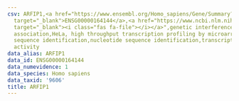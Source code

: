 ```yaml
---
csv: ARFIP1,<a href="https://www.ensembl.org/Homo_sapiens/Gene/Summary?db=core;g=ENSG00000164144"
  target="_blank">ENSG00000164144</a>,<a href="https://www.ncbi.nlm.nih.gov/pubmed/17216044"
  target="_blank"><i class="fas fa-file"></i></a>",genetic interference,functional
  association,HeLa, high throughput transcription profiling by microarray,nucleotide
  sequence identification,nucleotide sequence identification,transcriptional regulation,down-regulates
  activity
data_alias: ARFIP1
data_id: ENSG00000164144
data_numevidence: 1
data_species: Homo sapiens
data_taxid: '9606'
title: ARFIP1
---
```

